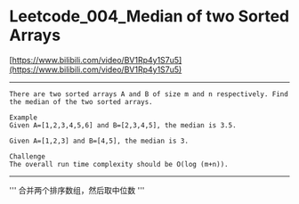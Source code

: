 # Leetcode_004_Median of two Sorted Arrays

[https://www.bilibili.com/video/BV1Rp4y1S7u5](https://www.bilibili.com/video/BV1Rp4y1S7u5)

---

```
There are two sorted arrays A and B of size m and n respectively. Find the median of the two sorted arrays.

Example
Given A=[1,2,3,4,5,6] and B=[2,3,4,5], the median is 3.5.

Given A=[1,2,3] and B=[4,5], the median is 3.

Challenge
The overall run time complexity should be O(log (m+n)).

```

---

'''
合并两个排序数组，然后取中位数
'''